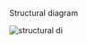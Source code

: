Structural diagram

![structural di](https://user-images.githubusercontent.com/94235122/143296288-eb401a9c-22cb-4655-ba4b-1f3d0d69ab5f.png)
